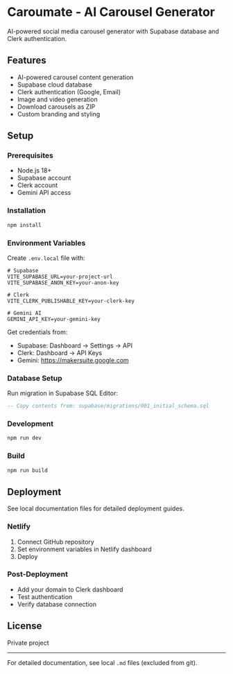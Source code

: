 # Caroumate - AI Carousel Generator

AI-powered social media carousel generator with Supabase database and Clerk authentication.

## Features

- AI-powered carousel content generation
- Supabase cloud database
- Clerk authentication (Google, Email)
- Image and video generation
- Download carousels as ZIP
- Custom branding and styling

## Setup

### Prerequisites
- Node.js 18+
- Supabase account
- Clerk account
- Gemini API access

### Installation

```bash
npm install
```

### Environment Variables

Create `.env.local` file with:

```env
# Supabase
VITE_SUPABASE_URL=your-project-url
VITE_SUPABASE_ANON_KEY=your-anon-key

# Clerk
VITE_CLERK_PUBLISHABLE_KEY=your-clerk-key

# Gemini AI
GEMINI_API_KEY=your-gemini-key
```

Get credentials from:
- Supabase: Dashboard → Settings → API
- Clerk: Dashboard → API Keys
- Gemini: https://makersuite.google.com

### Database Setup

Run migration in Supabase SQL Editor:
```sql
-- Copy contents from: supabase/migrations/001_initial_schema.sql
```

### Development

```bash
npm run dev
```

### Build

```bash
npm run build
```

## Deployment

See local documentation files for detailed deployment guides.

### Netlify

1. Connect GitHub repository
2. Set environment variables in Netlify dashboard
3. Deploy

### Post-Deployment

- Add your domain to Clerk dashboard
- Test authentication
- Verify database connection

## License

Private project

---

For detailed documentation, see local `.md` files (excluded from git).
